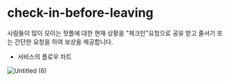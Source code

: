 # check-in-before-leaving
사람들이 많이 모이는 핫플에 대한 현재 상황을 "체크인"요청으로 공유 받고 줄서기 또는 간단한 요청을 하여 보상을 제공합니다.

- 서비스의 플로우 차트
  
![Untitled (6)](https://github.com/user-attachments/assets/7b18026b-deab-4f24-aac5-3a6c70bc6f39)



